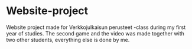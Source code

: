 # Website-project
Website project made for Verkkojulkaisun perusteet -class during my first year of studies. The second game and the video was made together with two other students, everything else is done by me. 

